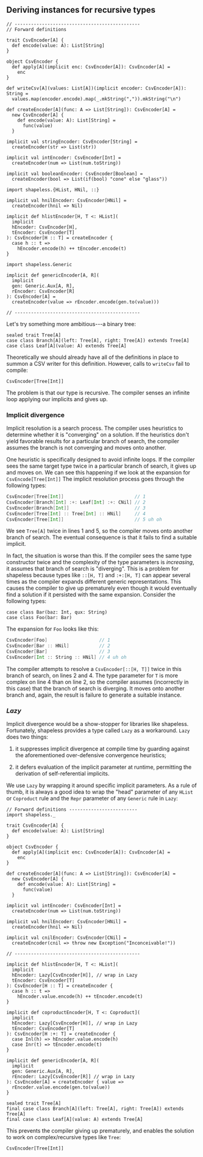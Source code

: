 ## Deriving instances for recursive types

```tut:book:invisible
// ----------------------------------------------
// Forward definitions

trait CsvEncoder[A] {
  def encode(value: A): List[String]
}

object CsvEncoder {
  def apply[A](implicit enc: CsvEncoder[A]): CsvEncoder[A] =
    enc
}

def writeCsv[A](values: List[A])(implicit encoder: CsvEncoder[A]): String =
  values.map(encoder.encode).map(_.mkString(",")).mkString("\n")

def createEncoder[A](func: A => List[String]): CsvEncoder[A] =
  new CsvEncoder[A] {
    def encode(value: A): List[String] =
      func(value)
  }

implicit val stringEncoder: CsvEncoder[String] =
  createEncoder(str => List(str))

implicit val intEncoder: CsvEncoder[Int] =
  createEncoder(num => List(num.toString))

implicit val booleanEncoder: CsvEncoder[Boolean] =
  createEncoder(bool => List(if(bool) "cone" else "glass"))

import shapeless.{HList, HNil, ::}

implicit val hnilEncoder: CsvEncoder[HNil] =
  createEncoder(hnil => Nil)

implicit def hlistEncoder[H, T <: HList](
  implicit
  hEncoder: CsvEncoder[H],
  tEncoder: CsvEncoder[T]
): CsvEncoder[H :: T] = createEncoder {
  case h :: t =>
    hEncoder.encode(h) ++ tEncoder.encode(t)
}

import shapeless.Generic

implicit def genericEncoder[A, R](
  implicit
  gen: Generic.Aux[A, R],
  rEncoder: CsvEncoder[R]
): CsvEncoder[A] =
  createEncoder(value => rEncoder.encode(gen.to(value)))

// ----------------------------------------------
```

Let's try something more ambitious---a binary tree:

```tut:book:silent
sealed trait Tree[A]
case class Branch[A](left: Tree[A], right: Tree[A]) extends Tree[A]
case class Leaf[A](value: A) extends Tree[A]
```

Theoretically we should already have
all of the definitions in place
to summon a CSV writer for this definition.
However, calls to `writeCsv` fail to compile:

```tut:book:fail
CsvEncoder[Tree[Int]]
````

The problem is that our type is recursive.
The compiler senses an infinite loop
applying our implicits and gives up.

### Implicit divergence

Implicit resolution is a search process.
The compiler uses heuristics to determine
whether it is "converging" on a solution.
If the heuristics don't yield favorable results
for a particular branch of search,
the compiler assumes the branch is not converging
and moves onto another.

One heuristic is specifically designed
to avoid infinite loops.
If the compiler sees the same target type twice
in a particular branch of search,
it gives up and moves on.
We can see this happening if
we look at the expansion for `CsvEncode[Tree[Int]]`
The implicit resolution process
goes through the following types:

```scala
CsvEncoder[Tree[Int]]                          // 1
CsvEncoder[Branch[Int] :+: Leaf[Int] :+: CNil] // 2
CsvEncoder[Branch[Int]]                        // 3
CsvEncoder[Tree[Int] :: Tree[Int] :: HNil]     // 4
CsvEncoder[Tree[Int]]                          // 5 uh oh
```

We see `Tree[A]` twice in lines 1 and 5,
so the compiler moves onto another branch of search.
The eventual consequence is that
it fails to find a suitable implicit.

In fact, the situation is worse than this.
If the compiler sees the same type constructor twice
and the complexity of the type parameters is *increasing*,
it assumes that branch of search is "diverging".
This is a problem for shapeless
because types like `::[H, T]` and `:+:[H, T]`
can appear several times as the compiler expands
different generic representations.
This causes the compiler to give up prematurely
even though it would eventually find a solution
if it persisted with the same expansion.
Consider the following types:

```tut:book:silent
case class Bar(baz: Int, qux: String)
case class Foo(bar: Bar)
```

The expansion for `Foo` looks like this:

```scala
CsvEncoder[Foo]                   // 1
CsvEncoder[Bar :: HNil]           // 2
CsvEncoder[Bar]                   // 3
CsvEncoder[Int :: String :: HNil] // 4 uh oh
```

The compiler attempts to resolve a `CsvEncoder[::[H, T]]`
twice in this branch of search, on lines 2 and 4.
The type parameter for `T` is more complex on line 4 than on line 2,
so the compiler assumes (incorrectly in this case)
that the branch of search is diverging.
It moves onto another branch and, again,
the result is failure to generate a suitable instance.

### *Lazy*

Implicit divergence would be a show-stopper
for libraries like shapeless.
Fortunately, shapeless provides
a type called `Lazy` as a workaround.
`Lazy` does two things:

 1. it suppresses implicit divergence at compile time
    by guarding against the aforementioned
    over-defensive convergence heuristics;

 2. it defers evaluation of the implicit parameter at runtime,
    permitting the derivation of self-referential implicits.

We use `Lazy` by wrapping it around specific implicit parameters.
As a rule of thumb, it is always a good idea to wrap
the "head" parameter of any `HList` or `Coproduct` rule
and the `Repr` parameter of any `Generic` rule in `Lazy`:

```tut:book:invisible:reset
// Forward definitions -------------------------
import shapeless._

trait CsvEncoder[A] {
  def encode(value: A): List[String]
}

object CsvEncoder {
  def apply[A](implicit enc: CsvEncoder[A]): CsvEncoder[A] =
    enc
}

def createEncoder[A](func: A => List[String]): CsvEncoder[A] =
  new CsvEncoder[A] {
    def encode(value: A): List[String] =
      func(value)
  }

implicit val intEncoder: CsvEncoder[Int] =
  createEncoder(num => List(num.toString))

implicit val hnilEncoder: CsvEncoder[HNil] =
  createEncoder(hnil => Nil)

implicit val cnilEncoder: CsvEncoder[CNil] =
  createEncoder(cnil => throw new Exception("Inconceivable!"))

// ----------------------------------------------
```

```tut:book:silent
implicit def hlistEncoder[H, T <: HList](
  implicit
  hEncoder: Lazy[CsvEncoder[H]], // wrap in Lazy
  tEncoder: CsvEncoder[T]
): CsvEncoder[H :: T] = createEncoder {
  case h :: t =>
    hEncoder.value.encode(h) ++ tEncoder.encode(t)
}
```

```tut:book:silent
implicit def coproductEncoder[H, T <: Coproduct](
  implicit
  hEncoder: Lazy[CsvEncoder[H]], // wrap in Lazy
  tEncoder: CsvEncoder[T]
): CsvEncoder[H :+: T] = createEncoder {
  case Inl(h) => hEncoder.value.encode(h)
  case Inr(t) => tEncoder.encode(t)
}
```

```tut:book:silent
implicit def genericEncoder[A, R](
  implicit
  gen: Generic.Aux[A, R],
  rEncoder: Lazy[CsvEncoder[R]] // wrap in Lazy
): CsvEncoder[A] = createEncoder { value =>
  rEncoder.value.encode(gen.to(value))
}
```

```tut:book:invisible
sealed trait Tree[A]
final case class Branch[A](left: Tree[A], right: Tree[A]) extends Tree[A]
final case class Leaf[A](value: A) extends Tree[A]
```

This prevents the compiler giving up prematurely,
and enables the solution to work
on complex/recursive types like `Tree`:

```tut:book
CsvEncoder[Tree[Int]]
```
